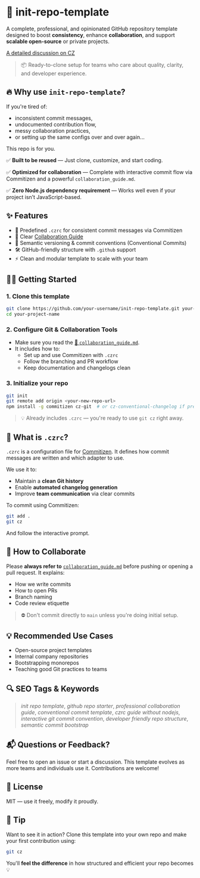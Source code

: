 # 🚀 init-repo-template

A complete, professional, and opinionated GitHub repository template designed to boost **consistency**, enhance **collaboration**, and support **scalable open-source** or private projects.

[A detailed discussion on CZ](https://dev.to/oskhar/commitizen-making-git-commits-the-right-way-g70)

> 📦 Ready-to-clone setup for teams who care about quality, clarity, and developer experience.

## 🔥 Why use `init-repo-template`?

If you're tired of:

- inconsistent commit messages,
- undocumented contribution flow,
- messy collaboration practices,
- or setting up the same configs over and over again...

This repo is for you.

✅ **Built to be reused** — Just clone, customize, and start coding.

✅ **Optimized for collaboration** — Complete with interactive commit flow via Commitizen and a powerful `collaboration_guide.md`.

✅ **Zero Node.js dependency requirement** — Works well even if your project isn’t JavaScript-based.

## ✨ Features

- 📄 Predefined `.czrc` for consistent commit messages via Commitizen
- 🧭 Clear [Collaboration Guide](collaboration_guide.md)
- 📝 Semantic versioning & commit conventions (Conventional Commits)
- 🛠️ GitHub-friendly structure with `.github` support
- ⚡ Clean and modular template to scale with your team

## 🧑‍💻 Getting Started

### 1. Clone this template

```bash
git clone https://github.com/your-username/init-repo-template.git your-project-name
cd your-project-name
```

### 2. Configure Git & Collaboration Tools

- Make sure you read the [📘 `collaboration_guide.md`](collaboration_guide.md).
- It includes how to:
  - Set up and use Commitizen with `.czrc`
  - Follow the branching and PR workflow
  - Keep documentation and changelogs clean

### 3. Initialize your repo

```bash
git init
git remote add origin <your-new-repo-url>
npm install -g commitizen cz-git  # or cz-conventional-changelog if preferred
```

> 💡 Already includes `.czrc` — you're ready to use `git cz` right away.

## 🧠 What is `.czrc`?

`.czrc` is a configuration file for [Commitizen](https://commitizen-tools.github.io/commitizen/). It defines how commit messages are written and which adapter to use.

We use it to:

- Maintain a **clean Git history**
- Enable **automated changelog generation**
- Improve **team communication** via clear commits

To commit using Commitizen:

```bash
git add .
git cz
```

And follow the interactive prompt.

## 🤝 How to Collaborate

Please **always refer to** [`collaboration_guide.md`](collaboration_guide.md) before pushing or opening a pull request. It explains:

- How we write commits
- How to open PRs
- Branch naming
- Code review etiquette

> ⛔ Don't commit directly to `main` unless you're doing initial setup.

## 💡 Recommended Use Cases

- Open-source project templates
- Internal company repositories
- Bootstrapping monorepos
- Teaching good Git practices to teams

## 🔍 SEO Tags & Keywords

> _init repo template_, _github repo starter_, _professional collaboration guide_, _conventional commit template_, _czrc guide without nodejs_, _interactive git commit convention_, _developer friendly repo structure_, _semantic commit bootstrap_

## 📬 Questions or Feedback?

Feel free to open an issue or start a discussion. This template evolves as more teams and individuals use it. Contributions are welcome!

## 🪪 License

MIT — use it freely, modify it proudly.

## 🧩 Tip

Want to see it in action? Clone this template into your own repo and make your first contribution using:

```bash
git cz
```

You'll **feel the difference** in how structured and efficient your repo becomes 💡
